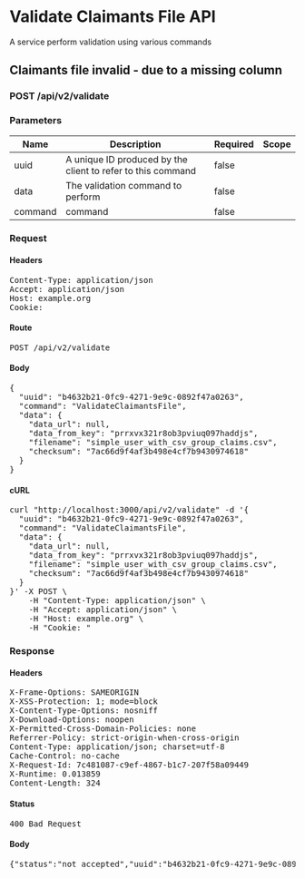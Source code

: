 # Validate Claimants File API

A service perform validation using various commands

## Claimants file invalid - due to a missing column

### POST /api/v2/validate

### Parameters

| Name | Description | Required | Scope |
|------|-------------|----------|-------|
| uuid | A unique ID produced by the client to refer to this command | false |  |
| data | The validation command to perform | false |  |
| command |  command | false |  |

### Request

#### Headers

<pre>Content-Type: application/json
Accept: application/json
Host: example.org
Cookie: </pre>

#### Route

<pre>POST /api/v2/validate</pre>

#### Body

<pre>{
  "uuid": "b4632b21-0fc9-4271-9e9c-0892f47a0263",
  "command": "ValidateClaimantsFile",
  "data": {
    "data_url": null,
    "data_from_key": "prrxvx321r8ob3pviuq097haddjs",
    "filename": "simple_user_with_csv_group_claims.csv",
    "checksum": "7ac66d9f4af3b498e4cf7b9430974618"
  }
}</pre>

#### cURL

<pre class="request">curl &quot;http://localhost:3000/api/v2/validate&quot; -d &#39;{
  &quot;uuid&quot;: &quot;b4632b21-0fc9-4271-9e9c-0892f47a0263&quot;,
  &quot;command&quot;: &quot;ValidateClaimantsFile&quot;,
  &quot;data&quot;: {
    &quot;data_url&quot;: null,
    &quot;data_from_key&quot;: &quot;prrxvx321r8ob3pviuq097haddjs&quot;,
    &quot;filename&quot;: &quot;simple_user_with_csv_group_claims.csv&quot;,
    &quot;checksum&quot;: &quot;7ac66d9f4af3b498e4cf7b9430974618&quot;
  }
}&#39; -X POST \
	-H &quot;Content-Type: application/json&quot; \
	-H &quot;Accept: application/json&quot; \
	-H &quot;Host: example.org&quot; \
	-H &quot;Cookie: &quot;</pre>

### Response

#### Headers

<pre>X-Frame-Options: SAMEORIGIN
X-XSS-Protection: 1; mode=block
X-Content-Type-Options: nosniff
X-Download-Options: noopen
X-Permitted-Cross-Domain-Policies: none
Referrer-Policy: strict-origin-when-cross-origin
Content-Type: application/json; charset=utf-8
Cache-Control: no-cache
X-Request-Id: 7c481087-c9ef-4867-b1c7-207f58a09449
X-Runtime: 0.013859
Content-Length: 324</pre>

#### Status

<pre>400 Bad Request</pre>

#### Body

<pre>{"status":"not_accepted","uuid":"b4632b21-0fc9-4271-9e9c-0892f47a0263","errors":[{"status":422,"code":"invalid_columns","title":"file does not contain the correct columns","detail":"file does not contain the correct columns","source":"/base","command":"ValidateClaimantsFile","uuid":"b4632b21-0fc9-4271-9e9c-0892f47a0263"}]}</pre>
